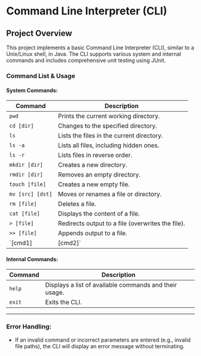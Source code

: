 # Command Line Interpreter (CLI)

## Project Overview
This project implements a basic Command Line Interpreter (CLI), similar to a Unix/Linux shell, in Java. The CLI supports various system and internal commands and includes comprehensive unit testing using JUnit.

### Command List & Usage

#### System Commands:
| Command            | Description                                                         |
|--------------------|---------------------------------------------------------------------|
| `pwd`              | Prints the current working directory.                               |
| `cd [dir]`         | Changes to the specified directory.                                 |
| `ls`               | Lists the files in the current directory.                           |
| `ls -a`            | Lists all files, including hidden ones.                             |
| `ls -r`            | Lists files in reverse order.                                       |
| `mkdir [dir]`      | Creates a new directory.                                            |
| `rmdir [dir]`      | Removes an empty directory.                                         |
| `touch [file]`     | Creates a new empty file.                                           |
| `mv [src] [dst]`   | Moves or renames a file or directory.                               |
| `rm [file]`        | Deletes a file.                                                     |
| `cat [file]`       | Displays the content of a file.                                     |
| `> [file]`         | Redirects output to a file (overwrites the file).                   |
| `>> [file]`        | Appends output to a file.                                           |
| `[cmd1] | [cmd2]`  | Pipes the output of `cmd1` as input to `cmd2`.                      |

#### Internal Commands:
| Command        | Description                                                         |
|----------------|---------------------------------------------------------------------|
| `help`         | Displays a list of available commands and their usage.              |
| `exit`         | Exits the CLI.                                                      |

---

### Error Handling:
- If an invalid command or incorrect parameters are entered (e.g., invalid file paths), the CLI will display an error message without terminating.

